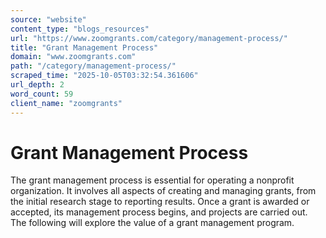 ```yaml
---
source: "website"
content_type: "blogs_resources"
url: "https://www.zoomgrants.com/category/management-process/"
title: "Grant Management Process"
domain: "www.zoomgrants.com"
path: "/category/management-process/"
scraped_time: "2025-10-05T03:32:54.361606"
url_depth: 2
word_count: 59
client_name: "zoomgrants"
---
```


# Grant Management Process

The grant management process is essential for operating a nonprofit organization. It involves all aspects of creating and managing grants, from the initial research stage to reporting results. Once a grant is awarded or accepted, its management process begins, and projects are carried out. The following will explore the value of a grant management program.